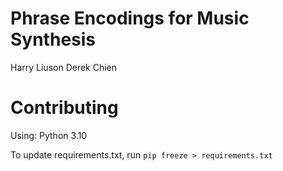 # Phrase Encodings for Music Synthesis
Harry Liuson
Derek Chien

# Contributing
Using: 
Python 3.10

To update requirements.txt, run 
`pip freeze > requirements.txt`